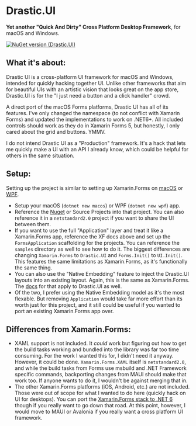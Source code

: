 # Drastic.UI

**Yet another "Quick And Dirty" Cross Platform Desktop Framework**, for macOS and Windows.

[![NuGet version (Drastic.UI)](https://img.shields.io/nuget/v/Drastic.UI.svg?style=flat-square)](https://www.nuget.org/packages/Drastic.UI/)

## What it's about:

Drastic UI is a cross-platform UI framework for macOS and Windows, intended for quickly hacking together UI. Unlike other frameworks that aim for beautiful UIs with an artistic vision that looks great on the app store, Drastic.UI is for the "I just need a button and a click handler" crowd. 

A direct port of the macOS Forms platforms, Drastic UI has all of its features. I've only changed the namespace (to not conflict with Xamarin Forms) and updated the implementations to work on .NET6+. All included controls should work as they do in Xamarin Forms 5, but honestly, I only cared about the grid and buttons. YMMV.

I do not intend Drastic UI as a "Production" framework. It's a hack that lets me quickly make a UI with an API I already know, which could be helpful for others in the same situation. 

## Setup:

Setting up the project is similar to setting up Xamarin.Forms on [macOS](https://docs.microsoft.com/en-us/xamarin/xamarin-forms/platform/other/mac) or [WPF](https://docs.microsoft.com/en-us/xamarin/xamarin-forms/platform/other/wpf).

- Setup your macOS (`dotnet new macos`) or WPF (`dotnet new wpf`) app.
- Reference the [Nuget](https://www.nuget.org/packages/Drastic.UI/) or Source Projects into that project. You can also reference it in a `netstandard2.0` project if you want to share the UI between them.
- If you want to use the full "Application" layer and treat it like a Xamarin.Forms app, reference the XF docs above and set up the `FormsApplication` scaffolding for the projects. You can reference the `samples` directory as well to see how to do it. The biggest differences are changing `Xamarin.Forms` to `Drastic.UI` and `Forms.Init()` to `UI.Init()`. This features the same limitations as Xamarin.Forms, as it's functionally the same thing.
- You can also use the "Native Embedding" feature to inject the Drastic.UI layouts into an existing layout. Again, this is the same as Xamarin.Forms. The [docs](https://docs.microsoft.com/en-us/xamarin/xamarin-forms/platform/native-forms) for that apply to Drastic.UI as well.
- Of the two, I prefer using the Native Embedding model as it's the most flexable. But removing `Application` would take far more effort than its worth just for this project, and it still could be useful if you wanted to port an existing Xamarin.Forms app over.

## Differences from Xamarin.Forms:

- XAML support is not included. It _could_ work but figuring out how to get the build tasks working and bundled into the library was far too time consuming. For the work I wanted this for, I didn't need it anyway. However, it could be done. `Xamarin.Forms.XAML` itself is `netstandard2.0`, and while the build tasks from Forms use msbuild and .NET Framework specific commands, backporting changes from MAUI should make that work too. If anyone wants to do it, I wouldn't be against merging that in.
- The other Xamarin.Forms platforms (iOS, Android, etc.) are not included. Those were out of scope for what I wanted to do here (quickly hack on UI for desktops). You can port the [Xamarin.Forms stack to .NET 6](https://github.com/drasticactions/xamarin.forms) though if you really want to go down that road. At this point, however, I would move to MAUI or Avalonia if you really want a cross platform UI framework.